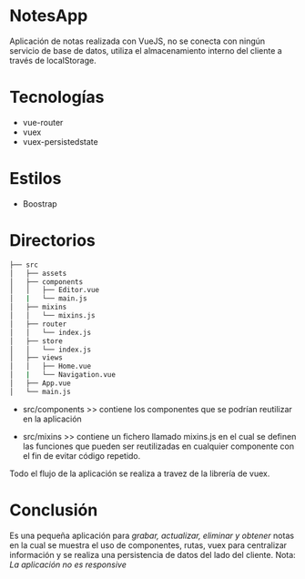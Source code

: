 # NotesApp
 Aplicación de notas realizada con VueJS, no se conecta con ningún servicio de base de datos, utiliza el almacenamiento interno del cliente a través de localStorage.

# Tecnologías
 * vue-router
 * vuex
 * vuex-persistedstate

# Estilos
 * Boostrap

# Directorios

```bash
├── src
│   ├── assets
│   ├── components
│   │   ├── Editor.vue
│   |   └── main.js
│   ├── mixins
│   │   └── mixins.js
│   ├── router
│   │   └── index.js
│   ├── store
│   │   └── index.js
│   ├── views
│   │   ├── Home.vue
│   |   └── Navigation.vue
│   ├── App.vue
│   └── main.js
```
 * src/components >> contiene los componentes que se podrían reutilizar en la aplicación

 * src/mixins >> contiene un fichero llamado mixins.js en el cual se definen las funciones que pueden ser reutilizadas en cualquier componente con el fin de evitar código repetido.
 
 Todo el flujo de la aplicación se realiza a travez de la librería de vuex.

# Conclusión
 Es una pequeña aplicación para *grabar, actualizar, eliminar y obtener* notas en la cual se muestra el uso de componentes, rutas, vuex para centralizar información y se realiza una persistencia de datos del lado del cliente.
 Nota: *La aplicación no es responsive*